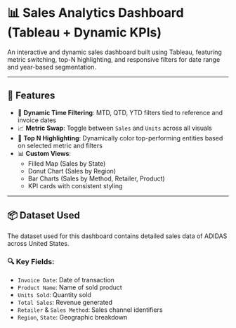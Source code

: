 # 📊 Sales Analytics Dashboard (Tableau + Dynamic KPIs)

An interactive and dynamic sales dashboard built using Tableau, featuring metric switching, top-N highlighting, and responsive filters for date range and year-based segmentation.

---

## 🚀 Features

- 📅 **Dynamic Time Filtering**: MTD, QTD, YTD filters tied to reference and invoice dates
- 📈 **Metric Swap**: Toggle between `Sales` and `Units` across all visuals
- 🎯 **Top N Highlighting**: Dynamically color top-performing entities based on selected metric and filters
- 📊 **Custom Views**:
  - Filled Map (Sales by State)
  - Donut Chart (Sales by Region)
  - Bar Charts (Sales by Method, Retailer, Product)
  - KPI cards with consistent styling
---

## 📦 Dataset Used

The dataset used for this dashboard contains detailed sales data of ADIDAS across United States.
### 🔍 Key Fields:
- `Invoice Date`: Date of transaction
- `Product Name`: Name of sold product
- `Units Sold`: Quantity sold
- `Total Sales`: Revenue generated
- `Retailer` & `Sales Method`: Sales channel identifiers
- `Region`, `State`: Geographic breakdown

